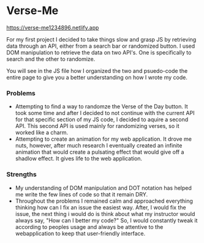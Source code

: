 # Verse-Me

https://verse-me1234896.netlify.app

For my first project I decided to take things slow and grasp 
JS by retrieving data through an API, either from a search bar or
randomized button. I used DOM manipulation to retrieve the data on 
two API's. One is specifically to search and the other to randomize.

You will see in the JS file how I organized the two and psuedo-code
the entire page to give you a better understanding on how I wrote 
my code. 


### Problems
<ul>
<li>
Attempting to find a way to randomze the Verse of the Day button. It took 
some time and after I decided to not continue with the current API for that 
specific section of my JS code, I decided to aquire a second API. This 
second API is used mainly for randomizing verses, so it worked like a charm.
</li>

<li>
Attempting to create an animation for my web application. It drove me nuts, 
however, after much research I eventually created an infinite animation that would create a pulsating effect that would give off a shadlow effect. It gives life 
to the web application.
</li>
</ul>

### Strengths

<ul>
<li>
My understanding of DOM manipulation and DOT notation has helped me write the
few lines of code so that it remain DRY.
</li>

<li>
Throughout the problems I remained calm and approached everything thinking how can I fix an issue the easiest way. After, I would fix the issue, the next thing i would do is think about what my instructor would always say, "How can I better my code?"
So, I would constantly tweak it according to peoples usage and always be attentive to the webapplication to keep that user-friendly interface. 
</li>
</ul>

